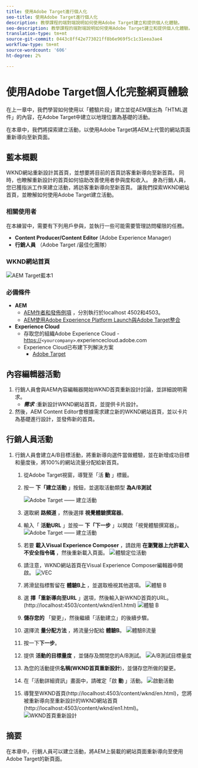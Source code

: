 ```yaml
---
title: 使用Adobe Target進行個人化
seo-title: 使用Adobe Target進行個人化
description: 教學課程的端對端說明如何使用Adobe Target建立和提供個人化體驗。
seo-description: 教學課程的端對端說明如何使用Adobe Target建立和提供個人化體驗。
translation-type: tm+mt
source-git-commit: 0443c8ff42e773021ff8b6e969f5c1c31eea3ae4
workflow-type: tm+mt
source-wordcount: '606'
ht-degree: 2%

---
```



# 使用Adobe Target個人化完整網頁體驗

在上一章中，我們學習如何使用以「體驗片段」建立並從AEM匯出為「HTML選件」的內容，在Adobe Target中建立以地理位置為基礎的活動。

在本章中，我們將探索建立活動，以使用Adobe Target將AEM上代管的網站頁面重新導向至新頁面。

## 藍本概觀

WKND網站重新設計其首頁，並想要將目前的首頁訪客重新導向至新首頁。 同時，也瞭解重新設計的首頁如何協助改善使用者參與度和收入。 身為行銷人員，您已獲指派工作來建立活動，將訪客重新導向至新首頁。 讓我們探索WKND網站首頁，並瞭解如何使用Adobe Target建立活動。

### 相關使用者

在本練習中，需要有下列用戶參與，並執行一些可能需要管理訪問權限的任務。

* **Content Producer/Content Editor** (Adobe Experience Manager)
* **行銷人員** （Adobe Target /最佳化團隊）

### WKND網站首頁

![AEM Target藍本1](assets/personalization-use-case-2/aem-target-use-case-2.png)

### 必備條件

* **AEM**
   * [AEM作者和發佈例項](./implementation.md#getting-aem) ，分別執行於localhost 4502和4503。
   * [AEM使用Adobe Experience Platform Launch與Adobe Target整合](./using-launch-adobe-io.md#aem-target-using-launch-by-adobe)
* **Experience Cloud**
   * 存取您的組織Adobe Experience Cloud - <https://>`<yourcompany>`.experiencecloud.adobe.com
   * Experience Cloud已布建下列解決方案
      * [Adobe Target](https://experiencecloud.adobe.com)

## 內容編輯器活動

1. 行銷人員會與AEM內容編輯器開始WKND首頁重新設計討論，並詳細說明需求。
   * ***需求*** :重新設計WKND網站首頁，並提供卡片設計。
2. 然後，AEM Content Editor會根據需求建立新的WKND網站首頁，並以卡片為基礎進行設計，並發佈新的首頁。

## 行銷人員活動

1. 行銷人員會建立A/B目標活動，將重新導向選件當做體驗，並在新增成功目標和量度後，將100%的網站流量分配給新首頁。
   1. 從Adobe Target視窗，導覽至「活 **動** 」標籤。
   2. 按一 **下「建立活動** 」按鈕，並選取活動類型 **為A/B測試**

      ![Adobe Target —— 建立活動](assets/personalization-use-case-2/create-ab-activity.png)
   3. 選取網 **路頻道** ，然後選擇 **視覺體驗撰寫器**。
   4. 輸入「 **活動URL** 」並按一 **下「下一步** 」以開啟「視覺體驗撰寫器」。
      ![Adobe Target —— 建立活動](assets/personalization-use-case-2/create-activity-ab-name.png)
   5. 若要 **載入Visual Experience Composer** ，請啟用 **在瀏覽器上允許載入不安全指令碼** ，然後重新載入頁面。
      ![體驗定位活動](assets/personalization-use-case-1/load-unsafe-scripts.png)
   6. 請注意，WKND網站首頁在Visual Experience Composer編輯器中開啟。
      ![VEC](assets/personalization-use-case-2/vec.png)
   7. 將滑鼠指標暫留在 **體驗B上** ，並選取檢視其他選項。
      ![體驗 B](assets/personalization-use-case-2/redirect-url.png)
   8. 選 **擇「重新導向至URL** 」選項，然後輸入新WKND首頁的URL。 (http://localhost:4503/content/wknd/en1.html)
      ![體驗 B](assets/personalization-use-case-2/redirect-url-2.png)
   9. **儲存您的** 「變更」，然後繼續「活動建立」的後續步驟。
   10. 選擇流 **量分配方法** ，將流量分配給 **體驗B**。
      ![體驗B流量](assets/personalization-use-case-2/traffic.png)
   11. 按一下&#x200B;**下一步**。
   12. 提供 **活動的目標量度** ，並儲存及關閉您的A/B測試。
      ![A/B測試目標量度](assets/personalization-use-case-2/goal-metric.png)
   13. 為您的活動提供&#x200B;**名稱(WKND首頁重新設計**)，並儲存您所做的變更。
   14. 在「活動詳細資訊」畫面中，請確定「啟 **動** 」活動。
      ![啟動活動](assets/personalization-use-case-2/ab-activate.png)
   15. 導覽至WKND首頁(http://localhost:4503/content/wknd/en.html)，您將被重新導向至重新設計的WKND網站首頁(http://localhost:4503/content/wknd/en1.html)。
      ![WKND首頁重新設計](assets/personalization-use-case-2/WKND-home-page-redesign.png)

## 摘要

在本章中，行銷人員可以建立活動，將AEM上裝載的網站頁面重新導向至使用Adobe Target的新頁面。
